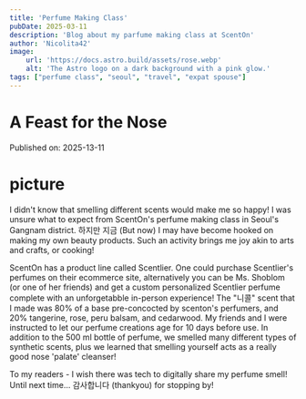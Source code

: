 ```yaml
---
title: 'Perfume Making Class'
pubDate: 2025-03-11
description: 'Blog about my parfume making class at ScentOn'
author: 'Nicolita42'
image:
    url: 'https://docs.astro.build/assets/rose.webp'
    alt: 'The Astro logo on a dark background with a pink glow.'
tags: ["perfume class", "seoul", "travel", "expat spouse"]
---
```

# A Feast for the Nose

Published on: 2025-13-11

# picture #
I didn't know that smelling different scents would make me so happy! I was unsure what to expect from ScentOn's perfume making class in Seoul's Gangnam district. 하지만 지금 (But now) I may have become hooked on making my own beauty products. Such an activity brings me joy akin to arts and crafts, or cooking!

ScentOn has a product line called Scentlier. One could purchase Scentlier's perfumes on their ecommerce site, alternatively you can be Ms. Shoblom (or one of her friends) and get a custom personalized Scentlier perfume complete with an unforgetabble in-person experience! The "니콜" scent that I made was 80% of a base pre-concocted by scenton's perfumers, and 20% tangerine, rose, peru balsam, and cedarwood. My friends and I were instructed to let our perfume creations age for 10 days before use. In addition to the 500 ml bottle of perfume, we smelled many different types of synthetic scents, plus we learned that smelling yourself acts as a really good nose 'palate' cleanser!

To my readers - I wish there was tech to digitally share my perfume smell! Until next time... 감사합니다 (thankyou) for stopping by!
